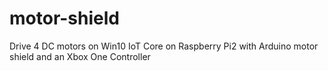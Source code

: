 # motor-shield
Drive 4 DC motors on Win10 IoT Core on Raspberry Pi2 with Arduino motor shield and an Xbox One Controller
